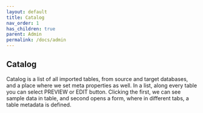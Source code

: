 ```yaml
---
layout: default
title: Catalog
nav_order: 1
has_children: true
parent: Admin
permalink: /docs/admin
---
```


## Catalog

Catalog is a list of all imported tables, from source and target databases, and a place where we set meta properties as well. 
In a list, along every table you can select PREVIEW or EDIT button. Clicking the first, we can see sample data in table, and second opens a form, where in different tabs, a table metadata is defined.

